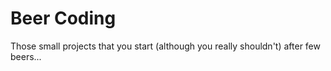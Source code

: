 Beer Coding
==========

Those small projects that you start (although you really shouldn't) after few beers...
